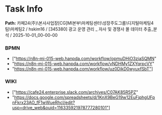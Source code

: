 # Task Info

**Path:** 카페24(주)\본사사업장\[CG]MI본부\마케팅센터\성장주도그룹\디지털마케팅4팀\마케팅2 / hskim16 / [345380] 광고 운영 관리 _ 자사 및 경쟁사 몰 데이터 추출_분석 / 2025-10-01_00-00-00

### BPMN
- ["https://n8n-mi-015-web.hanpda.com/workflow/opmuDHiO3ziaSQMN"
- "https://n8n-mi-015-web.hanpda.com/workflow/vNDHMy1ZXYqrpcVY"
- "https://n8n-mi-015-web.hanpda.com/workflow/uz0DikD0wyuxfSbT"]

### WIKI
- ["https://cafe24.enterprise.slack.com/archives/C07AK85R5PZ"
- "https://docs.google.com/spreadsheets/d/1KnX9BeG19w12EuFjphgUFpnFkrx23AO_fF1wWueRhcI/edit?usp=drive_web&ouid=116335921978777280101"]

